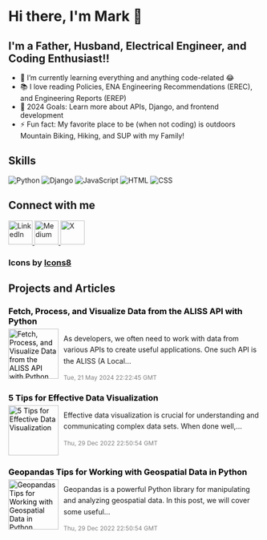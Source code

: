 # Hi there, I'm Mark 👋

## I'm a Father, Husband, Electrical Engineer, and Coding Enthusiast!!

- 🌱 I’m currently learning everything and anything code-related 😂
- 📚 I love reading Policies, ENA Engineering Recommendations (EREC), and Engineering Reports (EREP)
- 🎯 2024 Goals: Learn more about APIs, Django, and frontend development
- ⚡ Fun fact: My favorite place to be (when not coding) is outdoors Mountain Biking, Hiking, and SUP with my Family!

## Skills
![Python](https://img.shields.io/badge/Python-3776AB?style=for-the-badge&logo=python&logoColor=white)
![Django](https://img.shields.io/badge/Django-092E20?style=for-the-badge&logo=django&logoColor=white)
![JavaScript](https://img.shields.io/badge/JavaScript-F7DF1E?style=for-the-badge&logo=javascript&logoColor=black)
![HTML](https://img.shields.io/badge/HTML-E34F26?style=for-the-badge&logo=html5&logoColor=white)
![CSS](https://img.shields.io/badge/CSS-1572B6?style=for-the-badge&logo=css3&logoColor=white)

## Connect with me

<a href="https://www.linkedin.com/in/markfriese1" target="_blank">
  <img src="https://img.icons8.com/color/48/linkedin.png" alt="LinkedIn" style="width: 48px; height: 48px;">
</a>
<a href="https://medium.com/@mark.friese.meng" target="_blank">
  <img src="https://img.icons8.com/color/48/medium-logo.png" alt="Medium" style="width: 48px; height: 48px;">
</a>
<a href="https://x.com/MarkFrieseMEng" target="_blank">
  <img src="https://img.icons8.com/color/48/twitterx--v2.png" alt="X" style="width: 48px; height: 48px;">
</a>

### Icons by [Icons8](https://icons8.com)

## Projects and Articles

<!-- START_MEDIUM_ARTICLES -->
<div style="margin-bottom: 20px;">
  <a href="https://medium.com/@mark.friese.meng/fetch-process-and-visualize-data-from-the-aliss-api-with-python-6d1b6694cd90?source=rss-adce0ee9bcb9------2" style="text-decoration: none; color: black;">
    <h3 style="margin-bottom: 5px;">Fetch, Process, and Visualize Data from the ALISS API with Python</h3>
    <img src="https://miro.medium.com/v2/resize:fill:180:120/1*iFmanEEyT7egWh63vUMMKg.jpeg" alt="Fetch, Process, and Visualize Data from the ALISS API with Python" style="width: 100px; height: 100px; float: left; margin-right: 10px;">
  </a>
  <p style="font-size: 14px; line-height: 1.6;">As developers, we often need to work with data from various APIs to create useful applications. One such API is the ALISS (A Local...</p>
  <small style="font-size: 12px; color: gray;">Tue, 21 May 2024 22:22:45 GMT</small>
  <div style="clear: both;"></div>
</div>

<div style="margin-bottom: 20px;">
  <a href="https://medium.com/@mark.friese.meng/5-tips-for-effective-data-visualization-99556b8d558e?source=rss-adce0ee9bcb9------2" style="text-decoration: none; color: black;">
    <h3 style="margin-bottom: 5px;">5 Tips for Effective Data Visualization</h3>
    <img src="https://miro.medium.com/v2/da:true/resize:fill:180:120/0*DoLhRYPuCYNdPff2" alt="5 Tips for Effective Data Visualization" style="width: 100px; height: 100px; float: left; margin-right: 10px;">
  </a>
  <p style="font-size: 14px; line-height: 1.6;">Effective data visualization is crucial for understanding and communicating complex data sets. When done well,...</p>
  <small style="font-size: 12px; color: gray;">Thu, 29 Dec 2022 22:50:54 GMT</small>
  <div style="clear: both;"></div>
</div>

<div style="margin-bottom: 20px;">
  <a href="https://medium.com/@mark.friese.meng/geopandas-tips-for-working-with-geospatial-data-in-python-ab1dbc7b3263?source=rss-adce0ee9bcb9------2" style="text-decoration: none; color: black;">
    <h3 style="margin-bottom: 5px;">Geopandas Tips for Working with Geospatial Data in Python</h3>
    <img src="https://miro.medium.com/v2/da:true/resize:fill:180:120/0*MMaLf2vNAVmTLZIp" alt="Geopandas Tips for Working with Geospatial Data in Python" style="width: 100px; height: 100px; float: left; margin-right: 10px;">
  </a>
  <p style="font-size: 14px; line-height: 1.6;">Geopandas is a powerful Python library for manipulating and analyzing geospatial data. In this post, we will cover some useful...</p>
  <small style="font-size: 12px; color: gray;">Thu, 29 Dec 2022 22:50:54 GMT</small>
  <div style="clear: both;"></div>
</div>
<!-- END_MEDIUM_ARTICLES -->

<br />
<br />

[linkedin]: https://www.linkedin.com/in/markfriese1
[medium]: https://medium.com/@mark.friese.meng
[X]: https://x.com/MarkFrieseMEng
